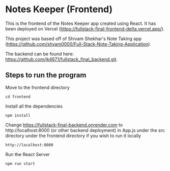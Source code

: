 # Notes Keeper (Frontend)

This is the frontend of the Notes Keeper app created using React. It has been deployed on Vercel (https://fullstack-final-frontend-delta.vercel.app/).

This project was based off of Shivam Shekhar's Note Taking app (https://github.com/shvam0000/Full-Stack-Note-Taking-Application).

The backend can be found here: https://github.com/jk4671/fullstack_final_backend.git.

## Steps to run the program

Move to the frontend directory
```
cd frontend
```
Install all the dependencies
```
npm install
```
Change https://fullstack-final-backend.onrender.com to http://localhost:8000 (or other backend deployment) in App.js under the src directory under the frontend directory if you wish to run it locally
```
http://localhost:8000
```
Run the React Server
```
npm run start
```
